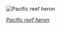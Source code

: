 
![Pacific reef heron](https://upload.wikimedia.org/wikipedia/commons/thumb/d/da/Egretta_sacra.jpg/600px-Egretta_sacra.jpg)

*[Pacific reef heron](https://wikipedia.org/wiki/File:Egretta_sacra.jpg)*
